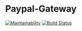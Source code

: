 # Paypal-Gateway
[![Maintainability](https://api.codeclimate.com/v1/badges/a99a88d28ad37a79dbf6/maintainability)](https://codeclimate.com/github/studentportaal/Paypal-Gateway/maintainability)
[![Build Status](https://travis-ci.org/studentportaal/Paypal-Gateway.svg?branch=master)](https://travis-ci.org/studentportaal/Paypal-Gateway)
